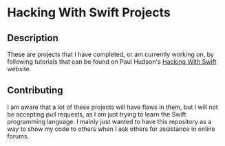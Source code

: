 # Hacking With Swift Projects

## Description
These are projects that I have completed, or  am currently working on, by following tutorials that can be found on Paul Hudson's [Hacking With Swift](https://www.hackingwithswift.com) website.

## Contributing
I am aware that a lot of these projects will have flaws in them, but I will not be accepting pull requests, as I am just trying to learn the Swift programming language.
I mainly just wanted to have this repository as a way to show my code to others when I ask others for assistance  in online forums.


